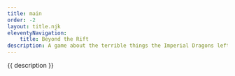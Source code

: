 ```yaml
---
title: main
order: -2
layout: title.njk
eleventyNavigation:
    title: Beyond the Rift
description: A game about the terrible things the Imperial Dragons left behind, and those who are sent to deal with them.
---
```


{{ description }}